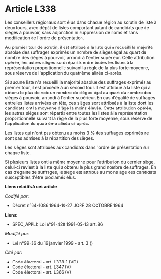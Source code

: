 # Article L338

Les conseillers régionaux sont élus dans chaque région au scrutin de liste à deux tours, avec dépôt de listes comportant
autant de candidats que de sièges à pourvoir, sans adjonction ni suppression de noms et sans modification de l'ordre de
présentation.

Au premier tour de scrutin, il est attribué à la liste qui a recueilli la majorité absolue des suffrages exprimés un nombre
de sièges égal au quart du nombre des sièges à pourvoir, arrondi à l'entier supérieur. Cette attribution opérée, les autres
sièges sont répartis entre toutes les listes à la représentation proportionnelle suivant la règle de la plus forte moyenne,
sous réserve de l'application du quatrième alinéa ci-après.

Si aucune liste n'a recueilli la majorité absolue des suffrages exprimés au premier tour, il est procédé à un second tour. Il
est attribué à la liste qui a obtenu le plus de voix un nombre de sièges égal au quart du nombre des sièges à pourvoir,
arrondi à l'entier supérieur. En cas d'égalité de suffrages entre les listes arrivées en tête, ces sièges sont attribués à la
liste dont les candidats ont la moyenne d'âge la moins élevée. Cette attribution opérée, les autres sièges sont répartis
entre toutes les listes à la représentation proportionnelle suivant la règle de la plus forte moyenne, sous réserve de
l'application du quatrième alinéa ci-après.

Les listes qui n'ont pas obtenu au moins 3 % des suffrages exprimés ne sont pas admises à la répartition des sièges.

Les sièges sont attribués aux candidats dans l'ordre de présentation sur chaque liste.

Si plusieurs listes ont la même moyenne pour l'attribution du dernier siège, celui-ci revient à la liste qui a obtenu le plus
grand nombre de suffrages. En cas d'égalité de suffrages, le siège est attribué au moins âgé des candidats susceptibles
d'être proclamés élus.

**Liens relatifs à cet article**

_Codifié par_:

  - Décret n°64-1086 1964-10-27 JORF 28 OCTOBRE 1964

**Liens**:

  - SPEC_APPLI: Loi n°91-428 1991-05-13 art. 86

_Modifié par_:

  - Loi n°99-36 du 19 janvier 1999 - art. 3 ()

_Cité par_:

  - Code électoral - art. L338-1 (VD)
  - Code électoral - art. L347 (V)
  - Code électoral - art. L366 (V)
